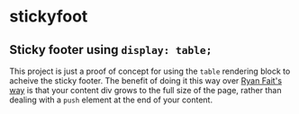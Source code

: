 stickyfoot
==========

Sticky footer using ```display: table;```
----------

This project is just a proof of concept for using the ```table``` rendering block to acheive the sticky footer. The benefit of doing it this way over [Ryan Fait's way](http://ryanfait.com/sticky-footer/ "Ryan Fait's css sticky footer") is that your content div grows to the full size of the page, rather than dealing with a ```push``` element at the end of your content.

